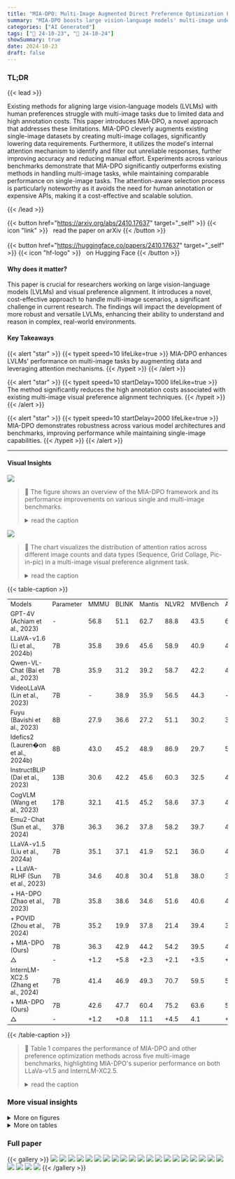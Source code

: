 ```yaml
---
title: "MIA-DPO: Multi-Image Augmented Direct Preference Optimization For Large Vision-Language Models"
summary: "MIA-DPO boosts large vision-language models' multi-image understanding by cleverly augmenting single-image data and using attention mechanisms to improve preference alignment, significantly reducing a..."
categories: ["AI Generated"]
tags: ["🔖 24-10-23", "🤗 24-10-24"]
showSummary: true
date: 2024-10-23
draft: false
---
```


### TL;DR


{{< lead >}}

Existing methods for aligning large vision-language models (LVLMs) with human preferences struggle with multi-image tasks due to limited data and high annotation costs.  This paper introduces MIA-DPO, a novel approach that addresses these limitations.  MIA-DPO cleverly augments existing single-image datasets by creating multi-image collages, significantly lowering data requirements.  Furthermore, it utilizes the model's internal attention mechanism to identify and filter out unreliable responses, further improving accuracy and reducing manual effort.  Experiments across various benchmarks demonstrate that MIA-DPO significantly outperforms existing methods in handling multi-image tasks, while maintaining comparable performance on single-image tasks.  The attention-aware selection process is particularly noteworthy as it avoids the need for human annotation or expensive APIs, making it a cost-effective and scalable solution.

{{< /lead >}}


{{< button href="https://arxiv.org/abs/2410.17637" target="_self" >}}
{{< icon "link" >}} &nbsp; read the paper on arXiv
{{< /button >}}
<br><br>
{{< button href="https://huggingface.co/papers/2410.17637" target="_self" >}}
{{< icon "hf-logo" >}} &nbsp; on Hugging Face
{{< /button >}}

#### Why does it matter?
This paper is crucial for researchers working on large vision-language models (LVLMs) and visual preference alignment.  It introduces a novel, cost-effective approach to handle multi-image scenarios, a significant challenge in current research. The findings will impact the development of more robust and versatile LVLMs, enhancing their ability to understand and reason in complex, real-world environments.
#### Key Takeaways

{{< alert "star" >}}
{{< typeit speed=10 lifeLike=true >}} MIA-DPO enhances LVLMs' performance on multi-image tasks by augmenting data and leveraging attention mechanisms. {{< /typeit >}}
{{< /alert >}}

{{< alert "star" >}}
{{< typeit speed=10 startDelay=1000 lifeLike=true >}} The method significantly reduces the high annotation costs associated with existing multi-image visual preference alignment techniques. {{< /typeit >}}
{{< /alert >}}

{{< alert "star" >}}
{{< typeit speed=10 startDelay=2000 lifeLike=true >}} MIA-DPO demonstrates robustness across various model architectures and benchmarks, improving performance while maintaining single-image capabilities. {{< /typeit >}}
{{< /alert >}}

------
#### Visual Insights



![](figures/figures_2_0.png)

> 🔼 The figure shows an overview of the MIA-DPO framework and its performance improvements on various single and multi-image benchmarks.
> <details>
> <summary>read the caption</summary>
> Figure 1: (a) Overview of MIA-DPO. We transform single-image data (e.g., LLaVA 665k) into multi-image data by adding noisy or unrelated images and using language descriptions to specify the target image. Attention values are then used to detect hallucinations in multi-image contexts, filtering out rejected data for DPO optimization. (b) Benchmark Results. MIA-DPO excels across five multi-image benchmarks while maintaining competitive performance on seven single-image benchmarks, demonstrating its robustness in both single and multi-image tasks.
> </details>





![](charts/charts_7_0.png)

> 🔼 The chart visualizes the distribution of attention ratios across different image counts and data types (Sequence, Grid Collage, Pic-in-pic) in a multi-image visual preference alignment task.
> <details>
> <summary>read the caption</summary>
> Figure 5: Attention Ratio Statistic. We analyze the attention ratios distribution for different image counts across various data types, and use dashed lines to indicate the thresholds for each data set.
> </details>





{{< table-caption >}}
<table id='1' style='font-size:14px'><tr><td>Models</td><td>Parameter</td><td>MMMU</td><td>BLINK</td><td>Mantis</td><td>NLVR2</td><td>MVBench</td><td>Average</td></tr><tr><td>GPT-4V (Achiam et al., 2023)</td><td>-</td><td>56.8</td><td>51.1</td><td>62.7</td><td>88.8</td><td>43.5</td><td>60.6</td></tr><tr><td>LLaVA-v1.6 (Li et al., 2024b)</td><td>7B</td><td>35.8</td><td>39.6</td><td>45.6</td><td>58.9</td><td>40.9</td><td>44.2</td></tr><tr><td>Qwen-VL-Chat (Bai et al., 2023)</td><td>7B</td><td>35.9</td><td>31.2</td><td>39.2</td><td>58.7</td><td>42.2</td><td>41.4</td></tr><tr><td>VideoLLaVA (Lin et al., 2023)</td><td>7B</td><td>-</td><td>38.9</td><td>35.9</td><td>56.5</td><td>44.3</td><td>-</td></tr><tr><td>Fuyu (Bavishi et al., 2023)</td><td>8B</td><td>27.9</td><td>36.6</td><td>27.2</td><td>51.1</td><td>30.2</td><td>34.6</td></tr><tr><td>Idefics2 (Lauren�on et al., 2024b)</td><td>8B</td><td>43.0</td><td>45.2</td><td>48.9</td><td>86.9</td><td>29.7</td><td>50.7</td></tr><tr><td>InstructBLIP (Dai et al., 2023)</td><td>13B</td><td>30.6</td><td>42.2</td><td>45.6</td><td>60.3</td><td>32.5</td><td>42.2</td></tr><tr><td>CogVLM (Wang et al., 2023)</td><td>17B</td><td>32.1</td><td>41.5</td><td>45.2</td><td>58.6</td><td>37.3</td><td>42.9</td></tr><tr><td>Emu2-Chat (Sun et al., 2024)</td><td>37B</td><td>36.3</td><td>36.2</td><td>37.8</td><td>58.2</td><td>39.7</td><td>41.6</td></tr><tr><td>LLaVA-v1.5 (Liu et al., 2024a)</td><td>7B</td><td>35.1</td><td>37.1</td><td>41.9</td><td>52.1</td><td>36.0</td><td>40.4</td></tr><tr><td>+ LLaVA-RLHF (Sun et al., 2023)</td><td>7B</td><td>34.6</td><td>40.8</td><td>30.4</td><td>51.8</td><td>38.0</td><td>39.1</td></tr><tr><td>+ HA-DPO (Zhao et al., 2023)</td><td>7B</td><td>35.8</td><td>38.6</td><td>34.6</td><td>51.6</td><td>40.6</td><td>40.2</td></tr><tr><td>+ POVID (Zhou et al., 2024)</td><td>7B</td><td>35.2</td><td>19.9</td><td>37.8</td><td>21.4</td><td>39.4</td><td>30.7</td></tr><tr><td>+ MIA-DPO (Ours)</td><td>7B</td><td>36.3</td><td>42.9</td><td>44.2</td><td>54.2</td><td>39.5</td><td>43.4</td></tr><tr><td>△</td><td>-</td><td>+1.2</td><td>+5.8</td><td>+2.3</td><td>+2.1</td><td>+3.5</td><td>+3.0</td></tr><tr><td>InternLM-XC2.5 (Zhang et al., 2024)</td><td>7B</td><td>41.4</td><td>46.9</td><td>49.3</td><td>70.7</td><td>59.5</td><td>53.6</td></tr><tr><td>+ MIA-DPO (Ours)</td><td>7B</td><td>42.6</td><td>47.7</td><td>60.4</td><td>75.2</td><td>63.6</td><td>57.9</td></tr><tr><td>△</td><td>-</td><td>+1.2</td><td>+0.8</td><td>11.1</td><td>+4.5</td><td>4.1</td><td>+4.3</td></tr></table>{{< /table-caption >}}

> 🔼 Table 1 compares the performance of MIA-DPO and other preference optimization methods across five multi-image benchmarks, highlighting MIA-DPO's superior performance on both LLaVa-v1.5 and InternLM-XC2.5.
> <details>
> <summary>read the caption</summary>
> Table 1: Main results on multi-image benchmarks. We compare our MIA-DPO along with other DPO algorithms across five multi-image benchmarks. Our method brings significant performance improvements to both the classic LLaVa-v1.5 and the recent InternLM-XC2.5. In contrast, other single-image DPO methods perform poorly on multi-image benchmarks.
> </details>



### More visual insights

<details>
<summary>More on figures
</summary>


![](figures/figures_4_0.png)

> 🔼 The figure shows two examples of multi-image hallucinations, sequence confusion and element interference, and illustrates how attention values reveal the model's focus across different images.
> <details>
> <summary>read the caption</summary>
> Figure 2: Examples of Multi-Image Hallucinations. Top: Sequence Confusion that the model is confused about the order in which the images should be referenced. Bottom: Element Interference. The model incorrectly identified the attributes due to visual element interference across different images. Attention values illustrate how the model’s focus was dispersed across different images, resulting in the hallucination response.
> </details>



![](figures/figures_5_0.png)

> 🔼 The figure illustrates the MIA-DPO framework, detailing how single-image data is augmented with irrelevant images, attention values are used to filter out hallucinated responses, and the DPO algorithm is applied to create chosen/rejected pairs for model training.
> <details>
> <summary>read the caption</summary>
> Figure 3: MIA-DPO Framework. We extend the single-image dataset to multi-image datasets by inserting irrelevant images and using attention values to filter out the hallucination responses for rejected samples of the DPO algorithm.
> </details>



![](figures/figures_6_0.png)

> 🔼 The figure illustrates the MIA-DPO framework and its performance on multi-image and single-image benchmarks.
> <details>
> <summary>read the caption</summary>
> Figure 1: (a) Overview of MIA-DPO. We transform single-image data (e.g., LLaVA 665k) into multi-image data by adding noisy or unrelated images and using language descriptions to specify the target image. Attention values are then used to detect hallucinations in multi-image contexts, filtering out rejected data for DPO optimization. (b) Benchmark Results. MIA-DPO excels across five multi-image benchmarks while maintaining competitive performance on seven single-image benchmarks, demonstrating its robustness in both single and multi-image tasks.
> </details>



![](figures/figures_6_2.png)

> 🔼 The figure shows two examples of multi-image hallucinations: sequence confusion and element interference, illustrating how the model's attention is incorrectly focused on irrelevant images.
> <details>
> <summary>read the caption</summary>
> Figure 2: Examples of Multi-Image Hallucinations. Top: Sequence Confusion that the model is confused about the order in which the images should be referenced. Bottom: Element Interference. The model incorrectly identified the attributes due to visual element interference across different images. Attention values illustrate how the model's focus was dispersed across different images, resulting in the hallucination response.
> </details>



![](figures/figures_6_3.png)

> 🔼 The figure illustrates the MIA-DPO framework, which extends single-image data to multi-image data by adding irrelevant images and uses attention values to filter out hallucination responses for DPO.
> <details>
> <summary>read the caption</summary>
> Figure 3: MIA-DPO Framework. We extend the single-image dataset to multi-image datasets by inserting irrelevant images and using attention values to filter out the hallucination responses for rejected samples of the DPO algorithm.
> </details>



![](figures/figures_10_0.png)

> 🔼 The figure visualizes the attention distribution across different layers of the LLaVA model before and after applying MIA-DPO, highlighting changes in focus on specific image regions.
> <details>
> <summary>read the caption</summary>
> Figure 6: Attention Difference Before and After DPO. We present the attention distribution in the intermediate layers for the original LLaVA-v1.5 (top row), MIA-DPO + LLaVA-v1.5 (second row), and the difference value (bottom row), respectively.
> </details>



![](figures/figures_21_0.png)

> 🔼 The figure shows an overview of the MIA-DPO framework and its performance on multi-image and single-image benchmarks.
> <details>
> <summary>read the caption</summary>
> Figure 1: (a) Overview of MIA-DPO. We transform single-image data (e.g., LLaVA 665k) into multi-image data by adding noisy or unrelated images and using language descriptions to specify the target image. Attention values are then used to detect hallucinations in multi-image contexts, filtering out rejected data for DPO optimization. (b) Benchmark Results. MIA-DPO excels across five multi-image benchmarks while maintaining competitive performance on seven single-image benchmarks, demonstrating its robustness in both single and multi-image tasks.
> </details>



![](figures/figures_23_0.png)

> 🔼 The figure shows an overview of the MIA-DPO framework and its performance on various single-image and multi-image benchmarks.
> <details>
> <summary>read the caption</summary>
> Figure 1: (a) Overview of MIA-DPO. We transform single-image data (e.g., LLaVA 665k) into multi-image data by adding noisy or unrelated images and using language descriptions to specify the target image. Attention values are then used to detect hallucinations in multi-image contexts, filtering out rejected data for DPO optimization. (b) Benchmark Results. MIA-DPO excels across five multi-image benchmarks while maintaining competitive performance on seven single-image benchmarks, demonstrating its robustness in both single and multi-image tasks.
> </details>



![](figures/figures_24_0.png)

> 🔼 The figure shows an overview of the MIA-DPO framework and its performance on multi-image and single-image benchmark tasks.
> <details>
> <summary>read the caption</summary>
> Figure 1: (a) Overview of MIA-DPO. We transform single-image data (e.g., LLaVA 665k) into multi-image data by adding noisy or unrelated images and using language descriptions to specify the target image. Attention values are then used to detect hallucinations in multi-image contexts, filtering out rejected data for DPO optimization. (b) Benchmark Results. MIA-DPO excels across five multi-image benchmarks while maintaining competitive performance on seven single-image benchmarks, demonstrating its robustness in both single and multi-image tasks.
> </details>



![](figures/figures_24_1.png)

> 🔼 The figure shows two examples of multi-image hallucinations in Large Vision-Language Models (LVLMs): sequence confusion and element interference, illustrating how attention values reveal the model's mistaken focus.
> <details>
> <summary>read the caption</summary>
> Figure 2: Examples of Multi-Image Hallucinations. Top: Sequence Confusion that the model is confused about the order in which the images should be referenced. Bottom: Element Interference. The model incorrectly identified the attributes due to visual element interference across different images. Attention values illustrate how the model's focus was dispersed across different images, resulting in the hallucination response.
> </details>



![](figures/figures_24_2.png)

> 🔼 The figure illustrates the MIA-DPO framework, showing how single-image data is augmented with extra images, attention is used to filter out hallucinations, and chosen/rejected pairs are used for DPO.
> <details>
> <summary>read the caption</summary>
> Figure 3: MIA-DPO Framework. We extend the single-image dataset to multi-image datasets by inserting irrelevant images and using attention values to filter out the hallucination responses for rejected samples of the DPO algorithm.
> </details>



</details>




<details>
<summary>More on tables
</summary>


{{< table-caption >}}
<br><table id='1' style='font-size:14px'><tr><td>Models</td><td>Parameter</td><td>MMStar</td><td>SQA</td><td>MMVet</td><td>POPE</td><td>MMB</td><td>Math</td><td>AI2D</td><td>Average</td></tr><tr><td>LLaVA-v1.6 (Li et al., 2024b)</td><td>7B</td><td>37.6</td><td>87.5</td><td>40.2</td><td>70.3</td><td>69.8</td><td>31.5</td><td>67.0</td><td>57.7</td></tr><tr><td>Qwen-VL-Chat (Bai et al., 2023)</td><td>7B</td><td>34.5</td><td>68.8</td><td>47.3</td><td>74.9</td><td>61.8</td><td>15.5</td><td>63.0</td><td>52.3</td></tr><tr><td>Idefics2 (Lauren�on et al., 2024b)</td><td>8B</td><td>49.5</td><td>88.7</td><td>34.0</td><td>86.2</td><td>75.7</td><td>51.4</td><td>72.3</td><td>65.4</td></tr><tr><td>OpenFlamingo (Awadalla et al., 2023b)</td><td>9B</td><td>36.9</td><td>44.8</td><td>23.2</td><td>52.6</td><td>32.4</td><td>18.6</td><td>31.7</td><td>34.3</td></tr><tr><td>InstructBLIP (Dai et al., 2023)</td><td>13B</td><td>32.7</td><td>54.1</td><td>33.1</td><td>86.1</td><td>38.3</td><td>24.4</td><td>40.6</td><td>44.2</td></tr><tr><td>CogVLM (Wang et al., 2023)</td><td>17B</td><td>39.9</td><td>66.2</td><td>54.5</td><td>88.0</td><td>65.8</td><td>35.0</td><td>63.3</td><td>58.9</td></tr><tr><td>Emu2-Chat (Sun et al., 2024)</td><td>37B</td><td>40.7</td><td>68.2</td><td>31.0</td><td>88.0</td><td>63.4</td><td>30.7</td><td>49.7</td><td>53.1</td></tr><tr><td>LLaVA-v1.5 (Liu et al., 2024a)</td><td>7B</td><td>32.9</td><td>66.6</td><td>30.5</td><td>85.9</td><td>64.3</td><td>25.4</td><td>55.5</td><td>51.6</td></tr><tr><td>+ LLaVA-RLHF Sun et al. (2023)</td><td>7B</td><td>31.6</td><td>64.0</td><td>27.8</td><td>80.8</td><td>60.1</td><td>23.5</td><td>47.9</td><td>48.0</td></tr><tr><td>+ HA-DPO (Zhao et al., 2023)</td><td>7B</td><td>33.5</td><td>67.3</td><td>29.1</td><td>84.3</td><td>64.9</td><td>25.8</td><td>53.9</td><td>51.3</td></tr><tr><td>+ POVID (Zhou et al., 2024)</td><td>7B</td><td>36.2</td><td>68.8</td><td>31.8</td><td>86.3</td><td>64.9</td><td>24.4</td><td>55.2</td><td>52.5</td></tr><tr><td>+ MIA-DPO (ours)</td><td>7B</td><td>32.9</td><td>67.6</td><td>32.1</td><td>87.2</td><td>63.1</td><td>24.4</td><td>54.7</td><td>51.7</td></tr><tr><td>InternLM-XC2.5 (Zhang et al., 2024)</td><td>7B</td><td>59.7</td><td>96.3</td><td>48.7</td><td>87.9</td><td>81.9</td><td>63.3</td><td>81.5</td><td>74.2</td></tr><tr><td>+ MIA-DPO (ours)</td><td>7B</td><td>61.1</td><td>96.2</td><td>46.7</td><td>86.9</td><td>80.4</td><td>61.7</td><td>81.6</td><td>73.5</td></tr></table>{{< /table-caption >}}
> 🔼 {{ table.description }}
> <details>
> <summary>read the caption</summary>
> {{ table.caption }}
> </details>


> Table 2 compares MIA-DPO's performance on seven single-image benchmarks against other direct preference optimization methods, showing its ability to maintain strong single-image performance while improving multi-image results.


{{< table-caption >}}
<br><table id='2' style='font-size:14px'><tr><td></td><td></td><td>35.1</td><td>37.1</td><td>41.9</td><td>52.1</td><td>36.0</td><td>40.4</td></tr><tr><td>1</td><td>w/o post sel.</td><td>35.3</td><td>38.7</td><td>44.2</td><td>53.7</td><td>39.4</td><td>42.3</td></tr><tr><td>2</td><td>W post sel.</td><td>36.3</td><td>42.9</td><td>44.2</td><td>54.2</td><td>39.5</td><td>43.4</td></tr><tr><td>3</td><td>sequence</td><td>37.3</td><td>39.5</td><td>44.2</td><td>51.7</td><td>40.1</td><td>42.6</td></tr><tr><td>4</td><td>grid collage</td><td>37.1</td><td>40.4</td><td>44.2</td><td>51.0</td><td>39.4</td><td>42.4</td></tr><tr><td>5</td><td>pic-in-pic</td><td>37.9</td><td>40.8</td><td>41.9</td><td>53.2</td><td>39.8</td><td>42.7</td></tr></table>{{< /table-caption >}}
> 🔼 {{ table.description }}
> <details>
> <summary>read the caption</summary>
> {{ table.caption }}
> </details>


> Table 3 presents ablation study results comparing MIA-DPO with and without post-selection and different data types, showing the impact of each component on the overall performance.


{{< table-caption >}}
<table id='0' style='font-size:14px'><tr><td>#</td><td>MMMU</td><td>BLINK</td><td>Mantis</td><td>NLVR2</td><td>MVBench</td><td></td><td>Average</td></tr><tr><td></td><td></td><td>35.1</td><td>37.1</td><td>41.9</td><td>52.1</td><td>36.0</td><td>40.4</td></tr><tr><td>1</td><td>�=0.1</td><td>35.9</td><td>41.3</td><td>46.1</td><td>53.2</td><td>39.9</td><td>43.3</td></tr><tr><td>2</td><td>y=0.2</td><td>37.1</td><td>39.2</td><td>42.4</td><td>51.8</td><td>39.4</td><td>42.0</td></tr><tr><td>3</td><td>�=0.3</td><td>35.8</td><td>39.8</td><td>42.9</td><td>52.0</td><td>39.7</td><td>42.0</td></tr><tr><td>4</td><td>epoch=1</td><td>35.9</td><td>41.3</td><td>46.1</td><td>53.2</td><td>39.9</td><td>43.3</td></tr><tr><td>5</td><td>epoch=2</td><td>37.0</td><td>38.5</td><td>45.2</td><td>52.0</td><td>39.6</td><td>42.5</td></tr><tr><td>6</td><td>epoch=3</td><td>36.3</td><td>42.9</td><td>44.2</td><td>54.2</td><td>39.5</td><td>43.4</td></tr></table>{{< /table-caption >}}
> 🔼 {{ table.description }}
> <details>
> <summary>read the caption</summary>
> {{ table.caption }}
> </details>


> Table 1 compares the performance of MIA-DPO and other DPO methods across five multi-image benchmarks, showing MIA-DPO's significant performance improvements on LLaVa-v1.5 and InternLM-XC2.5.


{{< table-caption >}}
<table id='1' style='font-size:14px'><tr><td colspan="2">#</td><td>MMMU</td><td>BLINK</td><td>Mantis</td><td>NLVR2</td><td>MVBench</td><td>Average</td></tr><tr><td></td><td></td><td>35.1</td><td>37.1</td><td>41.9</td><td>52.1</td><td>36.0</td><td>40.4</td></tr><tr><td>1</td><td>GPT-Selection</td><td>36.3</td><td>41.7</td><td>42.9</td><td>53.0</td><td>39.5</td><td>42.7</td></tr><tr><td>2</td><td>MIA-DPO</td><td>36.3</td><td>42.9</td><td>44.2</td><td>54.2</td><td>39.5</td><td>43.4</td></tr><tr><td>3</td><td></td><td>0.0</td><td>+1.2</td><td>+1.3</td><td>+1.2</td><td>0.0</td><td>+0.7</td></tr></table>{{< /table-caption >}}
> 🔼 {{ table.description }}
> <details>
> <summary>read the caption</summary>
> {{ table.caption }}
> </details>


> The table compares the performance of using GPT-40-mini for data selection against MIA-DPO across five multi-image benchmarks.


{{< table-caption >}}
<br><table id='1' style='font-size:16px'><tr><td>Models</td><td>Parameter</td><td>Release Time</td><td>Source</td></tr><tr><td>GPT-4V (Achiam et al., 2023)</td><td>-</td><td>2023-09</td><td>Source Link: OpenAI</td></tr><tr><td>Kosmos2 (Peng et al., 2023)</td><td>1.6B</td><td>2023-06</td><td>Source Link: Kosmos2</td></tr><tr><td>VideoLLaVA (Lin et al., 2023)</td><td>7B</td><td>2023-11</td><td>Source Link: Video-LLaVa</td></tr><tr><td>Fuyu (Bavishi et al., 2023)</td><td>8B</td><td>2023-10</td><td>Source Link: Fuyu-8B</td></tr><tr><td>VILA (Lin et al., 2024)</td><td>8B</td><td>2023-12</td><td>Source Link: VILA</td></tr><tr><td>Otter-Image (Li et al., 2023a)</td><td>9B</td><td>2023-05</td><td>Source Link: Otter</td></tr><tr><td>Idefics1 (Lauren�on et al., 2024a)</td><td>9B</td><td>2023-08</td><td>Source Link: Idefices1</td></tr><tr><td>BLIP-2 (Li et al., 2023b)</td><td>13B</td><td>2023-01</td><td>Source Link: BLIP-2</td></tr><tr><td>OpenFlamingo (Awadalla et al., 2023b)</td><td>9B</td><td>2023-08</td><td>Source Link: OpenFlamingo</td></tr><tr><td>InstructBLIP (Dai et al., 2023)</td><td>13B</td><td>2023-05</td><td>Source Link: InstructBLIP</td></tr><tr><td>Qwen-VL-Chat (Bai et al., 2023)</td><td>7B</td><td>2023-8</td><td>Source Link: Qwen-VL-Chat</td></tr><tr><td>Emu2-Chat (Sun et al., 2024)</td><td>37B</td><td>2023-12</td><td>Source Link: Emu2-Chat</td></tr><tr><td>CogVLM (Wang et al., 2023)</td><td>17B</td><td>2023-10</td><td>Source Link: CogVLM</td></tr><tr><td>Idefics2 (Lauren�on et al., 2024b)</td><td>8B</td><td>2024-04</td><td>Source Link: Idefices2</td></tr><tr><td>LLaVA-v1.6 (Li et al., 2024b)</td><td>7B</td><td>2024-01</td><td>Source Link: LLaVa-Next11</td></tr><tr><td>LLaVA-v1.5 (Liu et al., 2024a)</td><td>7B</td><td>2023-10</td><td>Source Link: LLaVa-v1.5</td></tr><tr><td>InternLM-XC2.5 (Zhang et al., 2024)</td><td>7B</td><td>2024-07</td><td>Source Link: InternLM-XC2d5</td></tr></table>{{< /table-caption >}}
> 🔼 {{ table.description }}
> <details>
> <summary>read the caption</summary>
> {{ table.caption }}
> </details>


> Table 1 compares the performance of MIA-DPO and other DPO algorithms across five multi-image benchmarks, showing MIA-DPO's significant performance improvements over existing methods.


{{< table-caption >}}
<table id='3' style='font-size:20px'><tr><td>Setting</td><td>Models</td><td>Evaluation Metric</td><td>Number</td><td>Source</td></tr><tr><td rowspan="5">Multi-Images Benchmark</td><td>MMMU (Yue et al., 2024)</td><td>Multiple Choice</td><td>1,050</td><td>MMMU</td></tr><tr><td>BLINK (Fu et al., 2024)</td><td>Multiple Choice</td><td>3,807</td><td>BLINK</td></tr><tr><td>NLVR2 (Suhr et al., 2018)</td><td>Multiple Choice</td><td>6,967</td><td>NLVR2</td></tr><tr><td>Mantis-Eval (Jiang et al., 2024)</td><td>Multiple Choice</td><td>217</td><td>Mantis-Eval</td></tr><tr><td>MVBench (Li et al., 2024c)</td><td>Multiple Choice</td><td>4,000</td><td>MVBench</td></tr><tr><td rowspan="7">Single-Image Benchmark</td><td>MMStar (Chen et al., 2024a)</td><td>Multiple Choice</td><td>1,500</td><td>MMStar</td></tr><tr><td>Sci-QA (Lu et al., 2022)</td><td>Multiple Choice</td><td>4,241</td><td>ScienceQA</td></tr><tr><td>MMVet (Yu et al., 2023)</td><td>Subjective Questions</td><td>218</td><td>MM-Vet</td></tr><tr><td>POPE (Li et al., 2023c)</td><td>Yes/No</td><td>9,000</td><td>POPE</td></tr><tr><td>MMB (Liu et al., 2023)</td><td>Multiple Choice</td><td>1,164</td><td>MMBench</td></tr><tr><td>Math (Lu et al., 2023)</td><td>Multiple Choice</td><td>6,141</td><td>Math Vista</td></tr><tr><td>AI2D (Kembhavi et al., 2016)</td><td>Multiple Choice</td><td>3,090</td><td>AI2D</td></tr></table>{{< /table-caption >}}
> 🔼 {{ table.description }}
> <details>
> <summary>read the caption</summary>
> {{ table.caption }}
> </details>


> This table compares the performance of MIA-DPO and other direct preference optimization methods across five multi-image benchmarks, showing MIA-DPO's superior performance.


{{< table-caption >}}
<br><table id='1' style='font-size:20px'><tr><td>Models</td><td>Total</td><td>Sequence</td><td>Grid Collage</td><td>Pic-in-Pic</td></tr><tr><td>LLaVa-v1.5 (Liu et al., 2024a)</td><td>28.9k</td><td>15.1k</td><td>9.3k</td><td>4.5k</td></tr><tr><td>InternLM-XC2d5 (Zhang et al., 2024)</td><td>23.1k</td><td>11.7k</td><td>7.8k</td><td>3.6k</td></tr></table>{{< /table-caption >}}
> 🔼 {{ table.description }}
> <details>
> <summary>read the caption</summary>
> {{ table.caption }}
> </details>


> The table presents the data volume used for direct preference optimization (DPO) with two large vision-language models, LLaVa-v1.5 and InternLM-XC2.5, categorized by data type (Sequence, Grid Collage, Pic-in-Pic).


</details>


### Full paper

{{< gallery >}}
<img src="paper_images/1.png" class="grid-w50 md:grid-w33 xl:grid-w25" />
<img src="paper_images/2.png" class="grid-w50 md:grid-w33 xl:grid-w25" />
<img src="paper_images/3.png" class="grid-w50 md:grid-w33 xl:grid-w25" />
<img src="paper_images/4.png" class="grid-w50 md:grid-w33 xl:grid-w25" />
<img src="paper_images/5.png" class="grid-w50 md:grid-w33 xl:grid-w25" />
<img src="paper_images/6.png" class="grid-w50 md:grid-w33 xl:grid-w25" />
<img src="paper_images/7.png" class="grid-w50 md:grid-w33 xl:grid-w25" />
<img src="paper_images/8.png" class="grid-w50 md:grid-w33 xl:grid-w25" />
<img src="paper_images/9.png" class="grid-w50 md:grid-w33 xl:grid-w25" />
<img src="paper_images/10.png" class="grid-w50 md:grid-w33 xl:grid-w25" />
<img src="paper_images/11.png" class="grid-w50 md:grid-w33 xl:grid-w25" />
<img src="paper_images/12.png" class="grid-w50 md:grid-w33 xl:grid-w25" />
<img src="paper_images/13.png" class="grid-w50 md:grid-w33 xl:grid-w25" />
<img src="paper_images/14.png" class="grid-w50 md:grid-w33 xl:grid-w25" />
<img src="paper_images/15.png" class="grid-w50 md:grid-w33 xl:grid-w25" />
<img src="paper_images/16.png" class="grid-w50 md:grid-w33 xl:grid-w25" />
<img src="paper_images/17.png" class="grid-w50 md:grid-w33 xl:grid-w25" />
<img src="paper_images/18.png" class="grid-w50 md:grid-w33 xl:grid-w25" />
<img src="paper_images/19.png" class="grid-w50 md:grid-w33 xl:grid-w25" />
<img src="paper_images/20.png" class="grid-w50 md:grid-w33 xl:grid-w25" />
<img src="paper_images/21.png" class="grid-w50 md:grid-w33 xl:grid-w25" />
<img src="paper_images/22.png" class="grid-w50 md:grid-w33 xl:grid-w25" />
<img src="paper_images/23.png" class="grid-w50 md:grid-w33 xl:grid-w25" />
<img src="paper_images/24.png" class="grid-w50 md:grid-w33 xl:grid-w25" />
{{< /gallery >}}